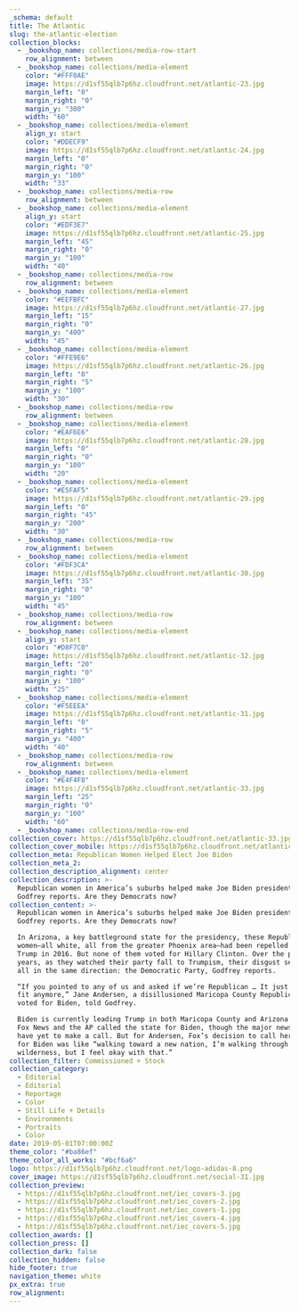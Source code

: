 ```yaml
---
_schema: default
title: The Atlantic
slug: the-atlantic-election
collection_blocks:
  - _bookshop_name: collections/media-row-start
    row_alignment: between
  - _bookshop_name: collections/media-element
    color: "#FFF0AE"
    image: https://d1sf55qlb7p6hz.cloudfront.net/atlantic-23.jpg
    margin_left: "0"
    margin_right: "0"
    margin_y: "300"
    width: "60"
  - _bookshop_name: collections/media-element
    align_y: start
    color: "#DDECF9"
    image: https://d1sf55qlb7p6hz.cloudfront.net/atlantic-24.jpg
    margin_left: "0"
    margin_right: "0"
    margin_y: "100"
    width: "33"
  - _bookshop_name: collections/media-row
    row_alignment: between
  - _bookshop_name: collections/media-element
    align_y: start
    color: "#EDF3E7"
    image: https://d1sf55qlb7p6hz.cloudfront.net/atlantic-25.jpg
    margin_left: "45"
    margin_right: "0"
    margin_y: "100"
    width: "40"
  - _bookshop_name: collections/media-row
    row_alignment: between
  - _bookshop_name: collections/media-element
    color: "#EEFBFC"
    image: https://d1sf55qlb7p6hz.cloudfront.net/atlantic-27.jpg
    margin_left: "15"
    margin_right: "0"
    margin_y: "400"
    width: "45"
  - _bookshop_name: collections/media-element
    color: "#FFE9E6"
    image: https://d1sf55qlb7p6hz.cloudfront.net/atlantic-26.jpg
    margin_left: "0"
    margin_right: "5"
    margin_y: "100"
    width: "30"
  - _bookshop_name: collections/media-row
    row_alignment: between
  - _bookshop_name: collections/media-element
    color: "#EAF6E6"
    image: https://d1sf55qlb7p6hz.cloudfront.net/atlantic-28.jpg
    margin_left: "0"
    margin_right: "0"
    margin_y: "100"
    width: "20"
  - _bookshop_name: collections/media-element
    color: "#E5FAF5"
    image: https://d1sf55qlb7p6hz.cloudfront.net/atlantic-29.jpg
    margin_left: "0"
    margin_right: "45"
    margin_y: "200"
    width: "30"
  - _bookshop_name: collections/media-row
    row_alignment: between
  - _bookshop_name: collections/media-element
    color: "#FDF3CA"
    image: https://d1sf55qlb7p6hz.cloudfront.net/atlantic-30.jpg
    margin_left: "35"
    margin_right: "0"
    margin_y: "100"
    width: "45"
  - _bookshop_name: collections/media-row
    row_alignment: between
  - _bookshop_name: collections/media-element
    align_y: start
    color: "#D8F7C0"
    image: https://d1sf55qlb7p6hz.cloudfront.net/atlantic-32.jpg
    margin_left: "20"
    margin_right: "0"
    margin_y: "100"
    width: "25"
  - _bookshop_name: collections/media-element
    color: "#F5EEEA"
    image: https://d1sf55qlb7p6hz.cloudfront.net/atlantic-31.jpg
    margin_left: "0"
    margin_right: "5"
    margin_y: "400"
    width: "40"
  - _bookshop_name: collections/media-row
    row_alignment: between
  - _bookshop_name: collections/media-element
    color: "#E4F4F8"
    image: https://d1sf55qlb7p6hz.cloudfront.net/atlantic-33.jpg
    margin_left: "25"
    margin_right: "0"
    margin_y: "100"
    width: "60"
  - _bookshop_name: collections/media-row-end
collection_cover: https://d1sf55qlb7p6hz.cloudfront.net/atlantic-33.jpg
collection_cover_mobile: https://d1sf55qlb7p6hz.cloudfront.net/atlantic-23.jpg
collection_meta: Republican Women Helped Elect Joe Biden
collection_meta_2:
collection_description_alignment: center
collection_description: >-
  Republican women in America’s suburbs helped make Joe Biden president, Elaine
  Godfrey reports. Are they Democrats now?⁠
collection_content: >-
  Republican women in America’s suburbs helped make Joe Biden president, Elaine
  Godfrey reports. Are they Democrats now?  

  In Arizona, a key battleground state for the presidency, these Republican
  women—all white, all from the greater Phoenix area—had been repelled by Donald
  Trump in 2016. But none of them voted for Hillary Clinton. Over the past four
  years, as they watched their party fall to Trumpism, their disgust sent them
  all in the same direction: the Democratic Party, Godfrey reports.  

  “If you pointed to any of us and asked if we’re Republican … It just doesn’t
  fit anymore,” Jane Andersen, a disillusioned Maricopa County Republican who
  voted for Biden, told Godfrey.   

  Biden is currently leading Trump in both Maricopa County and Arizona overall.
  Fox News and the AP called the state for Biden, though the major news networks
  have yet to make a call. But for Andersen, Fox’s decision to call her state
  for Biden was like “walking toward a new nation, I’m walking through the
  wilderness, but I feel okay with that.” ⁠
collection_filter: Commissioned + Stock
collection_category:
  - Editorial
  - Editorial
  - Reportage
  - Color
  - Still Life + Details
  - Environments
  - Portraits
  - Color
date: 2019-05-01T07:00:00Z
theme_color: "#ba86ef"
theme_color_all_works: "#bcf6a6"
logo: https://d1sf55qlb7p6hz.cloudfront.net/logo-adidas-8.png
cover_image: https://d1sf55qlb7p6hz.cloudfront.net/social-31.jpg
collection_preview:
  - https://d1sf55qlb7p6hz.cloudfront.net/iec_covers-3.jpg
  - https://d1sf55qlb7p6hz.cloudfront.net/iec_covers-2.jpg
  - https://d1sf55qlb7p6hz.cloudfront.net/iec_covers-1.jpg
  - https://d1sf55qlb7p6hz.cloudfront.net/iec_covers-4.jpg
  - https://d1sf55qlb7p6hz.cloudfront.net/iec_covers-5.jpg
collection_awards: []
collection_press: []
collection_dark: false
collection_hidden: false
hide_footer: true
navigation_theme: white
px_extra: true
row_alignment:
---
```

